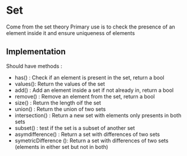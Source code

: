 # Set
Come from the set theory
Primary use is to check the presence of an element inside it and ensure uniqueness of elements

## Implementation
Should have methods :
-  has() : Check if an element is present in the set, return a bool
- values(): Return the values of the set
- add() : Add an element inside a set if not already in, return a bool
- remove() :  Remove an element from the set, return a bool
- size() : Return the length oif the set
- union() : Return the union of two sets
- intersection() : Return a new set with elements only presents in both sets
- subset() : test if the set is a subset of another set
- asymdifference() : Return a set with differences of two sets
- symetricDifference (): Return a set with differences of two sets (elements in either set but not in both)